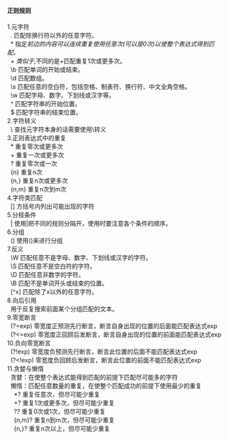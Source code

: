 #### 正则规则
1.元字符    
&nbsp;&nbsp;.  匹配除换行符以外的任意字符。    
&nbsp;&nbsp;*  指定*前边的内容可以连续重复使用任意次(可以是0次)以使整个表达式得到匹配。    
&nbsp;&nbsp;+  类似于*,不同的是+匹配重复1次或更多次。    
&nbsp;&nbsp;\b 匹配单词的开始或结束。    
&nbsp;&nbsp;\d 匹配数组。    
&nbsp;&nbsp;\s 匹配任意的空白符，包括空格、制表符、换行符、中文全角空格。    
&nbsp;&nbsp;\w 匹配字母、数字、下划线或汉字等。    
&nbsp;&nbsp;^  匹配字符串的开始位置。    
&nbsp;&nbsp;$  匹配字符串的结束位置。    
2.字符转义    
&nbsp;&nbsp;\  查找元字符本身的话需要使用\转义    
3.正则表达式中的重复    
&nbsp;&nbsp;*  重复零次或更多次    
&nbsp;&nbsp;+  重复一次或更多次    
&nbsp;&nbsp;?  重复零次或一次    
&nbsp;&nbsp;{n} 重复n次    
&nbsp;&nbsp;{n,} 重复n次或更多次    
&nbsp;&nbsp;{n,m} 重复n次到m次     
4.字符类匹配    
&nbsp;&nbsp;[] 方括号内列出可能出现的字符    
5.分枝条件    
&nbsp;&nbsp;|  使用|把不同的规则分隔开，使用时要注意各个条件的顺序。    
6.分组    
&nbsp;&nbsp;() 使用()来进行分组    
7.反义    
&nbsp;&nbsp;\W 匹配任意不是字母、数字、下划线或汉字的字符。    
&nbsp;&nbsp;\S 匹配任意不是空白符的字符。    
&nbsp;&nbsp;\D 匹配任意非数字的字符。    
&nbsp;&nbsp;\B 匹配不是单词开头或结束的位置。    
&nbsp;&nbsp;[^x] 匹配除了x以外的任意字符。    
8.向后引用    
&nbsp;&nbsp;用于反复搜索前面某个分组匹配的文本。    
9.零宽断言    
&nbsp;&nbsp;(?=exp) 零宽度正预测先行断言，断言自身出现的位置的后面能匹配表达式exp    
&nbsp;&nbsp;(?<=exp) 零宽度正回顾后发断言，断言自身出现的位置的前面能匹配表达式exp    
10.负向零宽断言    
&nbsp;&nbsp;(?!exp) 零宽度负预测先行断言，断言此位置的后面不能匹配表达式exp    
&nbsp;&nbsp;(?<!exp) 零宽度负回顾后发断言，断言此位置的前面不能匹配表达式exp        
11.贪婪与懒惰    
&nbsp;&nbsp;贪婪：在使整个表达式能得到匹配的前提下匹配尽可能多的字符    
&nbsp;&nbsp;懒惰：匹配任意数量的重复，在使整个匹配成功的前提下使用最少的重复    
&nbsp;&nbsp;&nbsp;&nbsp;*?	重复任意次，但尽可能少重复    
&nbsp;&nbsp;&nbsp;&nbsp;+?	重复1次或更多次，但尽可能少重复     
&nbsp;&nbsp;&nbsp;&nbsp;??	重复0次或1次，但尽可能少重复     
&nbsp;&nbsp;&nbsp;&nbsp;{n,m}?	重复n到m次，但尽可能少重复    
&nbsp;&nbsp;&nbsp;&nbsp;{n,}?	重复n次以上，但尽可能少重复 
